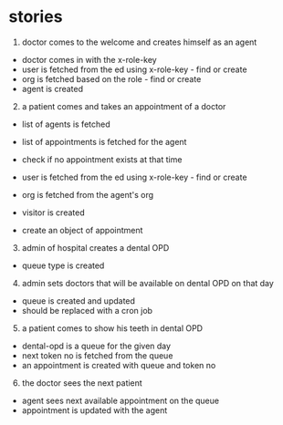 # stories

1. doctor comes to the welcome and creates himself as an agent
- doctor comes in with the x-role-key
- user is fetched  from the ed using x-role-key - find or create
- org is fetched based on the role - find or create
- agent is created 

2. a patient comes and takes an appointment of a doctor
- list of agents is fetched
- list of appointments is fetched for the agent
- check if no appointment exists at that time

- user is fetched  from the ed using x-role-key - find or create
- org is fetched from the agent's org
- visitor is created
- create an object of appointment

3. admin of hospital creates a dental OPD
- queue type is created

4. admin sets doctors that will be available on dental OPD on that day 
- queue is created and updated
- should be replaced with a cron job

5. a patient comes to show his teeth in dental OPD
- dental-opd is a queue for the given day
- next token no is fetched from the queue
- an appointment is created with queue and token no

6. the doctor sees the next patient
- agent sees next available appointment on the queue
- appointment is updated with the agent



